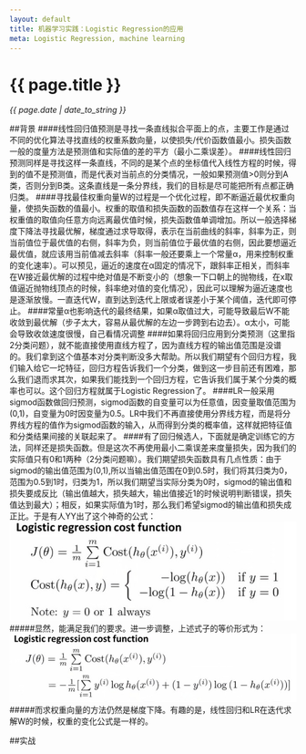 ```yaml
---
layout: default
title: 机器学习实践：Logistic Regression的应用
meta: Logistic Regression, machine learning
---
```

# {{ page.title }}
*{{ page.date | date_to_string }}*   

##背景
####线性回归值预测是寻找一条直线拟合平面上的点，主要工作是通过不同的优化算法寻找直线的权重系数向量，以使损失/代价函数值最小。损失函数一般的度量方法是预测值和实际值的差的平方（最小二乘误差）。
####线性回归预测同样是寻找这样一条直线，不同的是某个点的坐标值代入线性方程的时候，得到的值不是预测值，而是代表对当前点的分类情况，一般如果预测值>0则分到A类，否则分到B类。这条直线是一条分界线，我们的目标是尽可能把所有点都正确归类。
####寻找最佳权重向量W的过程是一个优化过程，即不断逼近最优权重向量，使损失函数的值最小。权重的取值和损失函数的函数值存在这样一个关系：当权重值的取值向任意方向远离最优值时候，损失函数值单调增加。所以一般选择梯度下降法寻找最优解，梯度通过求导取得，表示在当前曲线的斜率，斜率为正，则当前值位于最优值的右侧，斜率为负，则当前值位于最优值的右侧，因此要想逼近最优值，就应该用当前值减去斜率（斜率一般还要乘上一个常量α，用来控制权重的变化速率）。可以预见，逼近的速度在α固定的情况下，跟斜率正相关，而斜率在W接近最优解的过程中绝对值是不断变小的（想象一下口朝上的抛物线，在x取值逼近抛物线顶点的时候，斜率绝对值的变化情况），因此可以理解为逼近速度也是逐渐放慢。一直迭代W，直到达到迭代上限或者误差小于某个阈值，迭代即可停止。
####常量α也影响迭代的最终结果，如果α取值过大，可能导致最后W不能收敛到最优解（步子太大，容易从最优解的左边一步跨到右边去）。α太小，可能会导致收敛速度很慢，自己看情况调整
####如果将回归应用到分类预测（这里指2分类问题），就不能直接使用直线方程了，因为直线方程的输出值范围是没谱的。我们拿到这个值基本对分类判断没多大帮助。所以我们期望有个回归方程，我们输入给它一坨特征，回归方程告诉我们一个分类，做到这一步目前还有困难，那么我们退而求其次，如果我们能找到一个回归方程，它告诉我们属于某个分类的概率也可以。这个回归方程就属于Logistic Regression了。
####LR一般采用sigmod函数做回归预测，sigmod函数的自变量可以为任意值，因变量取值范围为(0,1)，自变量为0时因变量为0.5。LR中我们不再直接使用分界线方程，而是将分界线方程的值作为sigmod函数的输入，从而得到分类的概率值，这样就把特征值和分类结果间接的关联起来了。
####有了回归候选人，下面就是确定训练它的方法，同样还是损失函数。但是这次不再使用最小二乘误差来度量损失，因为我们的实际值只有0和1两种（2分类问题嘛）。我们期望损失函数具有几点性质：由于sigmod的输出值范围为(0,1),所以当输出值范围在0到0.5时，我们将其归类为0，范围为0.5到1时，归类为1，所以我们期望当实际分类为0时，sigmod的输出值和损失要成反比（输出值越大，损失越大，输出值接近1的时候说明判断错误，损失值达到最大）；相反，如果实际值为1时，那么我们希望sigmod的输出值和损失成正比。于是有人YY出了这个神奇的公式：   
![st](/demo/LR1.png)   
#####显然，能满足我们的要求。进一步调整，上述式子的等价形式为：   
![st](/demo/LR2.png)   
#####而求权重向量的方法仍然是梯度下降。有趣的是，线性回归和LR在迭代求解W的时候，权重的变化公式是一样的。   

##实战
